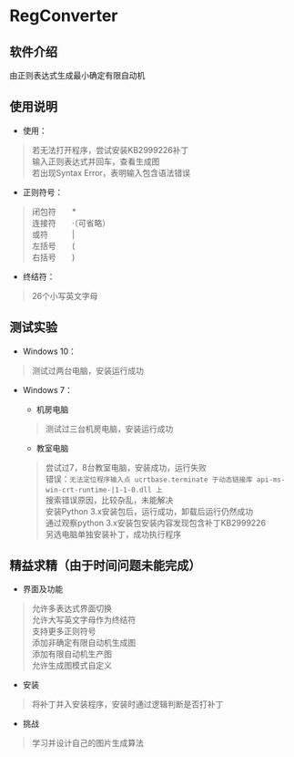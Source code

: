 # RegConverter

## 软件介绍
由正则表达式生成最小确定有限自动机  

## 使用说明
* 使用：
>若无法打开程序，尝试安装KB2999226补丁    
>输入正则表达式并回车，查看生成图  
>若出现Syntax Error，表明输入包含语法错误  

* 正则符号：
>闭包符　　*  
>连接符　　·（可省略）  
>或符　　　|  
>左括号　　(  
>右括号　　)  

* 终结符：
>26个小写英文字母  

## 测试实验
* Windows 10：
>测试过两台电脑，安装运行成功  

* Windows 7：
  * 机房电脑  
  >测试过三台机房电脑，安装运行成功  

  * 教室电脑  
  >尝试过7，8台教室电脑，安装成功，运行失败  
  >错误：`无法定位程序输入点 ucrtbase.terminate 于动态链接库 api-ms-win-crt-runtime-|1-1-0.dll 上`  
  >搜索错误原因，比较杂乱，未能解决  
  >安装Python 3.x安装包后，运行成功，卸载后运行仍然成功  
  >通过观察python 3.x安装包安装内容发现包含补丁KB2999226  
  >另选电脑单独安装补丁，成功执行程序  

## 精益求精（由于时间问题未能完成）
* 界面及功能
>允许多表达式界面切换  
>允许大写英文字母作为终结符  
>支持更多正则符号  
>添加非确定有限自动机生成图  
>添加有限自动机生产图  
>允许生成图模式自定义  

* 安装
>将补丁并入安装程序，安装时通过逻辑判断是否打补丁  

* 挑战
>学习并设计自己的图片生成算法  
